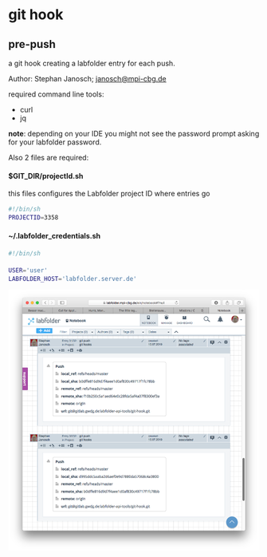 # git hook

## pre-push
a git hook creating a labfolder entry for each push.

Author: Stephan Janosch; janosch@mpi-cbg.de

required command line tools: 
* curl
* jq

**note**: depending on your IDE you might not see the password prompt asking for your labfolder password.

Also 2 files are required:

#### $GIT_DIR/projectId.sh
this files configures the Labfolder project ID where entries go

```bash
#!/bin/sh
PROJECTID=3358
```

#### ~/.labfolder_credentials.sh


```bash 
#!/bin/sh

USER='user'
LABFOLDER_HOST='labfolder.server.de'
```

![](doc/images/git_push_entries.png)
